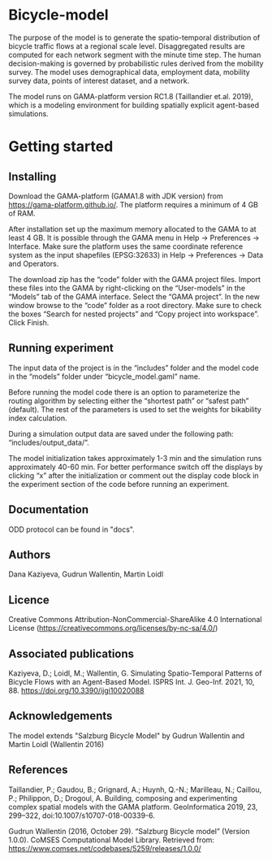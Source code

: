 # Bicycle-model

The purpose of the model is to generate the spatio-temporal distribution of bicycle traffic flows at a regional scale level. Disaggregated results are computed for each network segment with the minute time step. The human decision-making is governed by probabilistic rules derived from the mobility survey. The model uses demographical data, employment data, mobility survey data, points of interest dataset, and a network.

The model runs on GAMA-platform version RC1.8 (Taillandier et.al. 2019), which is a modeling environment for building spatially explicit agent-based simulations.

# Getting started

## Installing

Download the GAMA-platform (GAMA1.8 with JDK version) from https://gama-platform.github.io/. The platform requires a minimum of 4 GB of RAM.

After installation set up the maximum memory allocated to the GAMA to at least 4 GB. It is possible through the GAMA menu in Help -> Preferences -> Interface. Make sure the platform uses the same coordinate reference system as the input shapefiles (EPSG:32633) in Help -> Preferences -> Data and Operators.

The download zip has the “code” folder with the GAMA project files. Import these files into the GAMA by right-clicking on the “User-models” in the “Models” tab of the GAMA interface. Select the “GAMA project”. In the new window browse to the “code” folder as a root directory. Make sure to check the boxes “Search for nested projects” and “Copy project into workspace”. Click Finish.

## Running experiment

The input data of the project is in the “includes” folder and the model code in the “models” folder under “bicycle_model.gaml” name.

Before running the model code there is an option to parameterize the routing algorithm by selecting either the “shortest path” or “safest path” (default). The rest of the parameters is used to set the weights for bikability index calculation.

During a simulation output data are saved under the following path: “includes/output_data/”.

The model initialization takes approximately 1-3 min and the simulation runs approximately 40-60 min. For better performance switch off the displays by clicking “x” after the initialization or comment out the display code block in the experiment section of the code before running an experiment.

## Documentation

ODD protocol can be found in "docs".

## Authors

Dana Kaziyeva, Gudrun Wallentin, Martin Loidl

## Licence

Creative Commons Attribution-NonCommercial-ShareAlike 4.0 International License (https://creativecommons.org/licenses/by-nc-sa/4.0/)

## Associated publications

Kaziyeva, D.; Loidl, M.; Wallentin, G. Simulating Spatio-Temporal Patterns of Bicycle Flows with an Agent-Based Model. ISPRS Int. J. Geo-Inf. 2021, 10, 88. https://doi.org/10.3390/ijgi10020088

## Acknowledgements

The model extends "Salzburg Bicycle Model" by Gudrun Wallentin and Martin Loidl (Wallentin 2016)

## References

Taillandier, P.; Gaudou, B.; Grignard, A.; Huynh, Q.-N.; Marilleau, N.; Caillou, P.; Philippon, D.; Drogoul, A. Building, composing and experimenting complex spatial models with the GAMA platform. GeoInformatica 2019, 23, 299–322, doi:10.1007/s10707-018-00339-6.

Gudrun Wallentin (2016, October 29). “Salzburg Bicycle model” (Version 1.0.0). CoMSES Computational Model Library. Retrieved from: https://www.comses.net/codebases/5259/releases/1.0.0/
